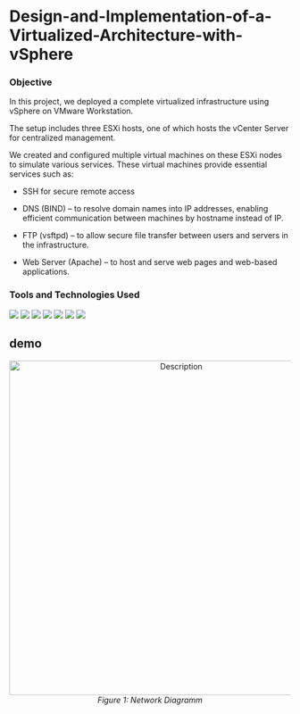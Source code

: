 # Design-and-Implementation-of-a-Virtualized-Architecture-with-vSphere
### Objective
In this project, we deployed a complete virtualized infrastructure using vSphere on VMware Workstation. 

The setup includes three ESXi hosts, one of which hosts the vCenter Server for centralized management. 

We created and configured multiple virtual machines on these ESXi nodes to simulate various services. These virtual machines provide essential services such as:

- SSH for secure remote access

- DNS (BIND) – to resolve domain names into IP addresses, enabling efficient communication between machines by hostname instead of IP.

- FTP (vsftpd) – to allow secure file transfer between users and servers in the infrastructure.

- Web Server (Apache) – to host and serve web pages and web-based applications.


### Tools and Technologies Used

<div>
  
  <img src="https://img.shields.io/badge/-vSphere-003366?style=for-the-badge&logo=vmware&logoColor=white" />
  <img src="https://img.shields.io/badge/-VMware%20Workstation-607078?style=for-the-badge&logo=vmware&logoColor=white" />
  <img src="https://img.shields.io/badge/-Ubuntu-E95420?style=for-the-badge&logo=ubuntu&logoColor=white" />
  <img src="https://img.shields.io/badge/-Apache%20HTTP%20Server-D22128?style=for-the-badge&logo=apache&logoColor=white" />
  <img src="https://img.shields.io/badge/-OpenSSH-2C2D72?style=for-the-badge&logo=openssh&logoColor=white" />
  <img src="https://img.shields.io/badge/-vsftpd-4D4D4D?style=for-the-badge&logo=linux&logoColor=white" />
  <img src="https://img.shields.io/badge/-BIND%20DNS-0052CC?style=for-the-badge&logo=internet-explorer&logoColor=white" />
</div>


## demo

<p align="center">
  <img src="https://github.com/user-attachments/assets/0a97de8d-a262-4422-a820-5aae500c14b0" alt="Description" width="600"/><br>
  <em>Figure 1: Network Diagramm  </em>
</p>



  
